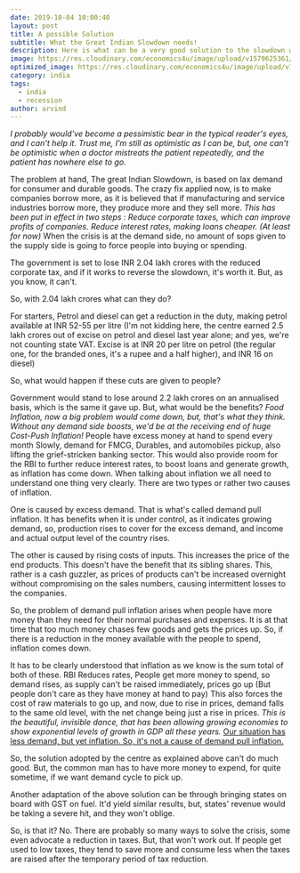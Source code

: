 ```yaml
---
date: 2019-10-04 10:00:40
layout: post
title: A possible Solution
subtitle: What the Great Indian Slowdown needs!
description: Here is what can be a very good solution to the slowdown woes.
image: https://res.cloudinary.com/economics4u/image/upload/v1579625361/proble_ufa1r7.png
optimized_image: https://res.cloudinary.com/economics4u/image/upload/v1579625361/proble_ufa1r7.png
category: india
tags:
  - india
  - recession
author: arvind
---
```


<em>I probably would've become a pessimistic bear in the typical reader's eyes, and I can't help it. Trust me, I'm still as optimistic as I can be, but, one can't be optimistic when a doctor mistreats the patient repeatedly, and the patient has nowhere else to go.</em>

The problem at hand, The great Indian Slowdown, is based on lax demand for consumer and durable goods.
The crazy fix applied now, is to make companies borrow more, as it is believed that if manufacturing and service industries borrow more, they produce more and they sell more.
<em>This has been put in effect in two steps :
 Reduce corporate taxes, which can improve profits of companies.
 Reduce interest rates, making loans cheaper. (At least for now)</em>
When the crisis is at the demand side, no amount of sops given to the supply side is going to force people into buying or spending.

The government is set to lose INR 2.04 lakh crores with the reduced corporate tax, and if it works to reverse the slowdown, it's worth it. But, as you know, it can't.

So, with 2.04 lakh crores what can they do?

For starters, Petrol and diesel can get a reduction in the duty, making petrol available at INR 52-55 per litre (I'm not kidding here, the centre earned 2.5 lakh crores out of excise on petrol and diesel last year alone; and yes, we're not counting state VAT. Excise is at INR 20 per litre on petrol (the regular one, for the branded ones, it's a rupee and a half higher), and INR 16 on diesel)

So, what would happen if these cuts are given to people?

Government would stand to lose around 2.2 lakh crores on an annualised basis, which is the same it gave up. But, what would be the benefits?
<em>Food Inflation, now a big problem would come down, but, that's what they think. Without any demand side boosts, we'd be at the receiving end of huge Cost-Push Inflation!</em>
People have excess money at hand to spend every month
Slowly, demand for FMCG, Durables, and automobiles pickup, also lifting the grief-stricken banking sector.
This would also provide room for the RBI to further reduce interest rates, to boost loans and generate growth, as inflation has come down.
When talking about inflation we all need to understand one thing very clearly. There are two types or rather two causes of inflation.

One is caused by excess demand. That is what's called demand pull inflation. It has benefits when it is under control, as it indicates growing demand, so, production rises to cover for the excess demand, and income and actual output level of the country rises.

The other is caused by rising costs of inputs. This increases the price of the end products. This doesn't have the benefit that its sibling shares. This, rather is a cash guzzler, as prices of products can't be increased overnight without compromising on the sales numbers, causing intermittent losses to the companies.

So, the problem of demand pull inflation arises when people have more money than they need for their normal purchases and expenses. It is at that time that too much money chases few goods and gets the prices up. So, if there is a reduction in the money available with the people to spend, inflation comes down.

It has to be clearly understood that inflation as we know is the sum total of both of these.
RBI Reduces rates, People get more money to spend, so demand rises, as supply can't be raised immediately, prices go up (But people don't care as they have money at hand to pay) This also forces the cost of raw materials to go up, and now, due to rise in prices, demand falls to the same old level, with the net change being just a rise in prices.
<em>This is the beautiful, invisible dance, that has been allowing growing economies to show exponential levels of growth in GDP all these years.</em>
<u>Our situation has less demand, but yet inflation. So, it's not a cause of demand pull inflation.</u>

So, the solution adopted by the centre as explained above can't do much good. But, the common man has to have more money to expend, for quite sometime, if we want demand cycle to pick up.

Another adaptation of the above solution can be through bringing states on board with GST on fuel. It'd yield similar results, but, states' revenue would be taking a severe hit, and they won't oblige.

So, is that it? No. There are probably so many ways to solve the crisis, some even advocate a reduction in taxes. But, that won't work out. If people get used to low taxes, they tend to save more and consume less when the taxes are raised after the temporary period of tax reduction.